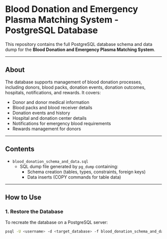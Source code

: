 # Blood Donation and Emergency Plasma Matching System - PostgreSQL Database

This repository contains the full PostgreSQL database schema and data dump for the **Blood Donation and Emergency Plasma Matching System**.

---

## About

The database supports management of blood donation processes, including donors, blood packs, donation events, donation outcomes, hospitals, notifications, and rewards. It covers:

- Donor and donor medical information  
- Blood packs and blood receiver details  
- Donation events and history  
- Hospital and donation center details  
- Notifications for emergency blood requirements  
- Rewards management for donors

---

## Contents

- `blood_donation_schema_and_data.sql`  
  - SQL dump file generated by `pg_dump` containing:  
    - Schema creation (tables, types, constraints, foreign keys)  
    - Data inserts (COPY commands for table data)  

---

## How to Use

### 1. Restore the Database

To recreate the database on a PostgreSQL server:

```bash
psql -U <username> -d <target_database> -f blood_donation_schema_and_data.sql
